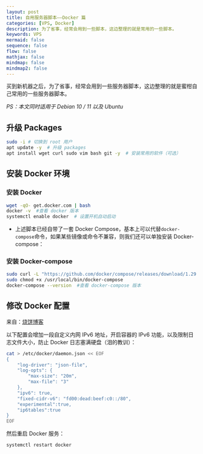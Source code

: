 ```yaml
---
layout: post
title: 自用服务器脚本——Docker 篇
categories: [VPS, Docker]
description: 为了省事，经常会用到一些脚本，这边整理的就是常用的一些脚本。
keywords: VPS
mermaid: false
sequence: false
flow: false
mathjax: false
mindmap: false
mindmap2: false
---
```


买到新机器之后，为了省事，经常会用到一些服务器脚本，这边整理的就是蜜柑自己常用的一些服务器脚本。

_PS：本文同时适用于 Debian 10 / 11 以及 Ubuntu_

## 升级 Packages

```bash
sudo -i # 切换到 root 用户
apt update -y  # 升级 packages
apt install wget curl sudo vim bash git -y  # 安装常用的软件（可选）
```

## 安装 Docker 环境

### 安装 Docker

```bash
wget -qO- get.docker.com | bash
docker -v  #查看 docker 版本
systemctl enable docker  # 设置开机自动启动
```

- 上述脚本已经自带了一套 Docker Compose，基本上可以代替`docker-compose`命令，如果某些镜像或命令不兼容，则我们还可以单独安装 Docker-compose：

### 安装 Docker-compose

```bash
sudo curl -L "https://github.com/docker/compose/releases/download/1.29.2/docker-compose-$(uname -s)-$(uname -m)" -o /usr/local/bin/docker-compose
sudo chmod +x /usr/local/bin/docker-compose
docker-compose --version  #查看 docker-compose 版本
```

## 修改 Docker 配置

来自：[烧饼博客](https://u.sb/debian-install-docker/)

以下配置会增加一段自定义内网 IPv6 地址，开启容器的 IPv6 功能，以及限制日志文件大小，防止 Docker 日志塞满硬盘（泪的教训）：

```bash
cat > /etc/docker/daemon.json << EOF
{
    "log-driver": "json-file",
    "log-opts": {
        "max-size": "20m",
        "max-file": "3"
    },
    "ipv6": true,
    "fixed-cidr-v6": "fd00:dead:beef:c0::/80",
    "experimental":true,
    "ip6tables":true
}
EOF
```

然后重启 Docker 服务：

```bash
systemctl restart docker
```
